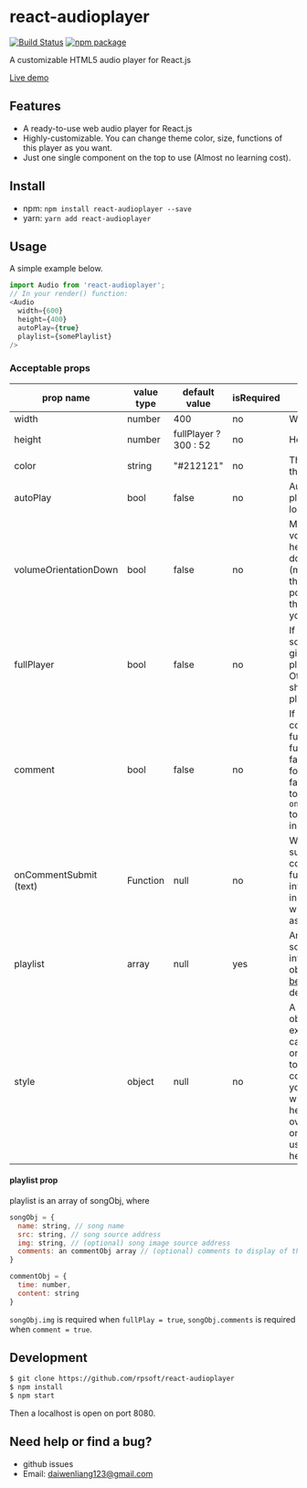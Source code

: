 # react-audioplayer

[![Build Status](https://img.shields.io/travis/wenliangdai/react-audioplayer.svg?style=flat-square)](https://travis-ci.org/wenliangdai/react-audioplayer)
[![npm package](https://img.shields.io/npm/v/react-audioplayer.svg?style=flat-square)](https://www.npmjs.com/package/react-audioplayer)

A customizable HTML5 audio player for React.js

<a href="https://wenliangdai.github.io/" target="_blank" title="Live Demo">Live demo</a>

## Features
- A ready-to-use web audio player for React.js
- Highly-customizable. You can change theme color, size, functions of this player as you want.
- Just one single component on the top to use (Almost no learning cost).

## Install
- npm: `npm install react-audioplayer --save`
- yarn: `yarn add react-audioplayer`

## Usage
A simple example below.
```js
import Audio from 'react-audioplayer';
// In your render() function:
<Audio
  width={600}
  height={400}
  autoPlay={true}
  playlist={somePlaylist}
/>
```

### Acceptable props
| prop name              | value type | default value           | isRequired   | explanation                    |
| ---------------------- | ---------- | ----------------------- | ------------ | ------------------------------ |
| width                  | number     | 400                     | no           | Width of the <Audio /> component (px) |
| height                 | number     | fullPlayer ? 300 : 52   | no           | Height of the <Audio /> component (px) |
| color                  | string     | "#212121"               | no           | Theme color of the player |
| autoPlay               | bool       | false                   | no           | Automatically playing when loaded |
| volumeOrientationDown  | bool       | false                   | no           | Make the volume bar head downwards (make it true if the player is positioned at the very top of your webpage) |
| fullPlayer             | bool       | false                   | no           | If true, shows song image given in the playlist. Otherwise just shows the basic player |
| comment                | bool       | false                   | no           | If true, enables comment function. When fullPlayer is false, this is forced to be false. You need to specify `onCommentSubmit` to handle user input |
| onCommentSubmit (text) | Function   | null                    | no           | When a user submits a new comment, this function will be invoked and the input content will be passed as an argument |
| playlist               | array      | null                    | yes          | An array of song information objects, see [below](#playlist) for details |
| style                  | object     | null                    | no           | A normal style object. For example, you can add border or boxShadow to the component. If you also set width or height here, it will override the one you set using width or height API |

#### playlist prop<a name="playlist"></a>
playlist is an array of songObj, where
```js
songObj = {
  name: string, // song name
  src: string, // song source address
  img: string, // (optional) song image source address
  comments: an commentObj array // (optional) comments to display of that song
}

commentObj = {
  time: number,
  content: string
}
```
`songObj.img` is required when `fullPlay = true`, `songObj.comments` is required when `comment = true`.

## Development
```bash
$ git clone https://github.com/rpsoft/react-audioplayer
$ npm install
$ npm start
```
Then a localhost is open on port 8080.

## Need help or find a bug?
- github issues
- Email: daiwenliang123@gmail.com
